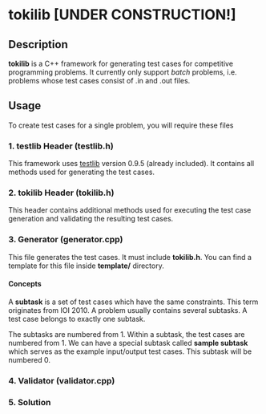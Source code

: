 # tokilib [UNDER CONSTRUCTION!]

## Description
**tokilib** is a C++ framework for generating test cases for competitive programming problems. It currently only support *batch* problems, i.e. problems whose test cases consist of .in and .out files.

## Usage
To create test cases for a single problem, you will require these files

### 1. testlib Header (testlib.h)
This framework uses [testlib](http://code.google.com/p/testlib/) version 0.9.5 (already included). It contains all methods used for generating the test cases.

### 2. tokilib Header (tokilib.h)
This header contains additional methods used for executing the test case generation and validating the resulting test cases.

### 3. Generator (generator.cpp)
This file generates the test cases. It must include **tokilib.h**. You can find a template for this file inside **template/** directory. 

#### Concepts
A **subtask** is a set of test cases which have the same constraints. This term originates from IOI 2010. A problem usually contains several subtasks. A test case belongs to exactly one subtask.

The subtasks are numbered from 1. Within a subtask, the test cases are numbered from 1. We can have a special subtask called **sample subtask** which serves as the example input/output test cases. This subtask will be numbered 0.

### 4. Validator (validator.cpp)

### 5. Solution
